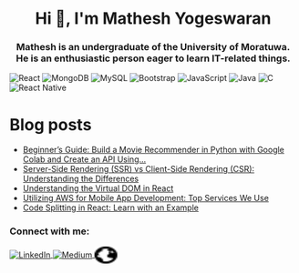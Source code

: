 <h1 align="center">Hi 👋, I'm Mathesh Yogeswaran</h1>
<h3 align="center">Mathesh is an undergraduate of the University of Moratuwa. He is an enthusiastic person eager to learn IT-related things.</h3>

![React](https://img.shields.io/badge/react-%2320232a.svg?style=for-the-badge&logo=react&logoColor=%2361DAFB)
![MongoDB](https://img.shields.io/badge/MongoDB-%234ea94b.svg?style=for-the-badge&logo=mongodb&logoColor=white)
![MySQL](https://img.shields.io/badge/mysql-%2300f.svg?style=for-the-badge&logo=mysql&logoColor=white)
![Bootstrap](https://img.shields.io/badge/bootstrap-%23563D7C.svg?style=for-the-badge&logo=bootstrap&logoColor=white)
![JavaScript](https://img.shields.io/badge/javascript-%23323330.svg?style=for-the-badge&logo=javascript&logoColor=%23F7DF1E)
![Java](https://img.shields.io/badge/java-%23ED8B00.svg?style=for-the-badge&logo=java&logoColor=white)
![C](https://img.shields.io/badge/c-%2300599C.svg?style=for-the-badge&logo=c&logoColor=white)
![React Native](https://img.shields.io/badge/react_native%20-%2320232a.svg?&style=for-the-badge&logo=react&logoColor=%2361DAFB)

# Blog posts
<!-- BLOG-POST-LIST:START -->
- [Beginner’s Guide: Build a Movie Recommender in Python with Google Colab and Create an API Using…](https://matheshyogeswaran.medium.com/beginners-guide-build-a-movie-recommender-in-python-with-google-colab-and-create-an-api-using-9803f7a623e0?source=rss-505ef1b70e94------2)
- [Server-Side Rendering &lpar;SSR&rpar; vs Client-Side Rendering &lpar;CSR&rpar;: Understanding the Differences](https://medium.com/linkit-intecs/server-side-rendering-ssr-vs-client-side-rendering-csr-understanding-the-differences-6e82a1beff12?source=rss-505ef1b70e94------2)
- [Understanding the Virtual DOM in React](https://javascript.plainenglish.io/understanding-the-virtual-dom-in-react-bb3ae006da80?source=rss-505ef1b70e94------2)
- [Utilizing AWS for Mobile App Development: Top Services We Use](https://aws.plainenglish.io/utilizing-aws-for-mobile-app-development-top-services-we-use-d758b9a78c63?source=rss-505ef1b70e94------2)
- [Code Splitting in React: Learn with an Example](https://javascript.plainenglish.io/code-splitting-in-react-learn-with-an-example-763408948675?source=rss-505ef1b70e94------2)
<!-- BLOG-POST-LIST:END -->

<h3 align="left">Connect with me:</h3>
<p align="left">
  <a href="https://www.linkedin.com/in/mathesh-yogeswaran-442733196/" target="_blank">
    <img align="center" src="https://raw.githubusercontent.com/rahuldkjain/github-profile-readme-generator/master/src/images/icons/Social/linked-in-alt.svg" alt="LinkedIn" height="30" width="40" />
  </a>
  <a href="https://medium.com/@matheshyogeswaran" target="_blank">
    <img align="center" src="https://raw.githubusercontent.com/rahuldkjain/github-profile-readme-generator/master/src/images/icons/Social/medium.svg" alt="Medium" height="30" width="40" />
  </a>
  <a href="https://matheshy.onrender.com" target="_blank">
    <img align="center" src="https://raw.githubusercontent.com/iconic/open-iconic/master/svg/globe.svg" alt="Website" height="30" width="40" />
  </a>
</p>

